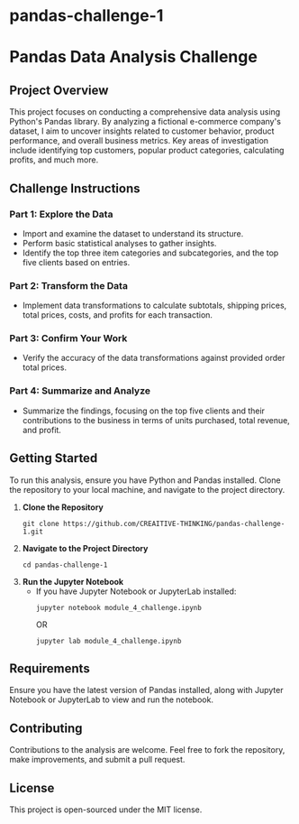 # pandas-challenge-1


# Pandas Data Analysis Challenge

## Project Overview
This project focuses on conducting a comprehensive data analysis using Python's Pandas library. By analyzing a fictional e-commerce company's dataset, I aim to uncover insights related to customer behavior, product performance, and overall business metrics. Key areas of investigation include identifying top customers, popular product categories, calculating profits, and much more.

## Challenge Instructions

### Part 1: Explore the Data
- Import and examine the dataset to understand its structure.
- Perform basic statistical analyses to gather insights.
- Identify the top three item categories and subcategories, and the top five clients based on entries.

### Part 2: Transform the Data
- Implement data transformations to calculate subtotals, shipping prices, total prices, costs, and profits for each transaction.

### Part 3: Confirm Your Work
- Verify the accuracy of the data transformations against provided order total prices.

### Part 4: Summarize and Analyze
- Summarize the findings, focusing on the top five clients and their contributions to the business in terms of units purchased, total revenue, and profit.

## Getting Started

To run this analysis, ensure you have Python and Pandas installed. Clone the repository to your local machine, and navigate to the project directory.

1. **Clone the Repository**
   ```
   git clone https://github.com/CREAITIVE-THINKING/pandas-challenge-1.git
   ```
2. **Navigate to the Project Directory**
   ```
   cd pandas-challenge-1
   ```
3. **Run the Jupyter Notebook**
   - If you have Jupyter Notebook or JupyterLab installed:
     ```
     jupyter notebook module_4_challenge.ipynb
     ```
     OR
     ```
     jupyter lab module_4_challenge.ipynb
     ```

## Requirements
Ensure you have the latest version of Pandas installed, along with Jupyter Notebook or JupyterLab to view and run the notebook.

## Contributing
Contributions to the analysis are welcome. Feel free to fork the repository, make improvements, and submit a pull request.

## License
This project is open-sourced under the MIT license.
